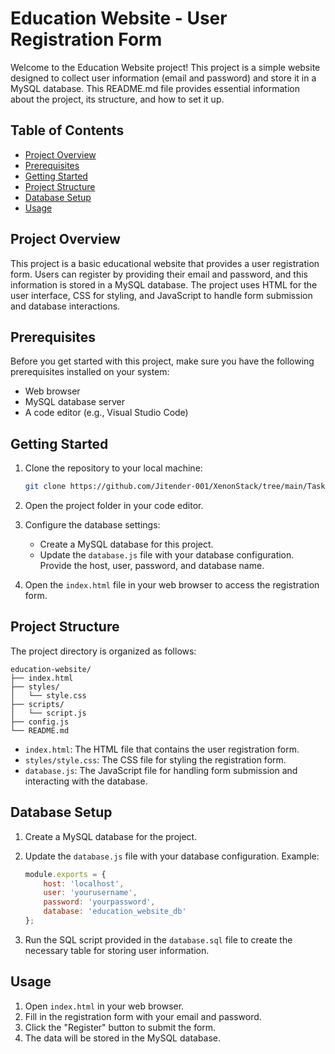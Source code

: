 # Education Website - User Registration Form

Welcome to the Education Website project! This project is a simple website designed to collect user information (email and password) and store it in a MySQL database. This README.md file provides essential information about the project, its structure, and how to set it up.

## Table of Contents
- [Project Overview](#project-overview)
- [Prerequisites](#prerequisites)
- [Getting Started](#getting-started)
- [Project Structure](#project-structure)
- [Database Setup](#database-setup)
- [Usage](#usage)

## Project Overview
This project is a basic educational website that provides a user registration form. Users can register by providing their email and password, and this information is stored in a MySQL database. The project uses HTML for the user interface, CSS for styling, and JavaScript to handle form submission and database interactions.

## Prerequisites
Before you get started with this project, make sure you have the following prerequisites installed on your system:
- Web browser
- MySQL database server
- A code editor (e.g., Visual Studio Code)

## Getting Started
1. Clone the repository to your local machine:

   ```bash
   git clone https://github.com/Jitender-001/XenonStack/tree/main/Task2
   ```

2. Open the project folder in your code editor.

3. Configure the database settings:
   - Create a MySQL database for this project.
   - Update the `database.js` file with your database configuration. Provide the host, user, password, and database name.

4. Open the `index.html` file in your web browser to access the registration form.

## Project Structure
The project directory is organized as follows:

```
education-website/
├── index.html
├── styles/
│   └── style.css
├── scripts/
│   └── script.js
├── config.js
└── README.md
```

- `index.html`: The HTML file that contains the user registration form.
- `styles/style.css`: The CSS file for styling the registration form.
- `database.js`: The JavaScript file for handling form submission and interacting with the database.

## Database Setup
1. Create a MySQL database for the project.
2. Update the `database.js` file with your database configuration. Example:

   ```javascript
   module.exports = {
       host: 'localhost',
       user: 'yourusername',
       password: 'yourpassword',
       database: 'education_website_db'
   };
   ```

3. Run the SQL script provided in the `database.sql` file to create the necessary table for storing user information.

## Usage
1. Open `index.html` in your web browser.
2. Fill in the registration form with your email and password.
3. Click the "Register" button to submit the form.
4. The data will be stored in the MySQL database.

